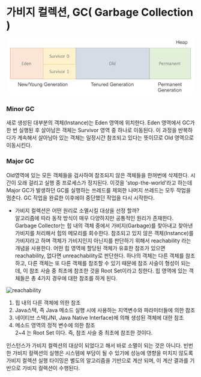 
# 가비지 컬렉션, GC( Garbage Collection )

![Heap Memory](../image/heapmemory.PNG)

### Minor GC  
  새로 생성된 대부분의 객체(Instance)는 Eden 영역에 위치한다. Eden 영역에서 GC가 한 번 실행된 후 살아남은 객체는 Survivor 영역 중 하나로 이동된다. 이 과정을 반복하다가 계속해서 살아남아 있는 객체는 일정시간 참조되고 있다는 뜻이므로 Old 영역으로 이동시킨다.
  
### Major GC  
  Old영역에 있는 모든 객체들을 검사하여 참조되지 않은 객체들을 한꺼번에 삭제한다. 시간이 오래 걸리고 실행 중 프로세스가 정지된다. 이것을 'stop-the-world'라고 하는데 Major GC가 발생하던 GC를 실행하는 쓰레드를 제외한 나머지 쓰레드는 모두 작업을 멈춘다. GC 작업을 완료한 이후에야 중단했던 작업을 다시 시작한다.
  
- 가비지 컬렉션은 어떤 원리로 소멸시킬 대상을 선정 할까?  
  알고리즘에 따라 동작 방식이 매우 다양하지만 공통적인 원리가 존재한다. Garbage Collector는 힙 내의 객체 중에서 가비지(Garbage)를 찾아내고 찾아낸 가비지를 처리해서 힙의 메모리를 회수한다. 참조되고 있지 않은 객체(Instance)를 가비지라고 하며 객체가 가비지인지 아닌지를 판단하기 위해서 reachability 라는 개념을 사용한다. 어떤 힙 영역에 할당된 객체가 유효한 참조가 있으면 reachability, 없다면 unreachability로 판단한다. 하나의 객체는 다른 객체를 참조하고, 다른 객체는 또 다른 객체를 참조할 수 있기 때문에 참조 사슬이 형성이 되는데, 이 참조 사슬 중 최초에 참조한 것을 Root Set이라고 칭한다. 힙 영역에 있는 객체들은 총 4가지 경우에 대한 참조를 하게 된다.
  
![reachability](../image/reachability.PNG)

1) 힙 내의 다른 객체에 의한 참조  
2) Java스택, 즉 Java 메소드 실행 시에 사용하는 지역변수와 파라미터들에 의한 참조  
3) 네이티브 스택(JNI, Java Native Interface)에 의해 생성된 객체에 대한 참조  
4) 메소드 영역의 정적 변수에 의한 참조  
  2~4 는 Root Set 이다. 즉, 참조 사슬 중 최초에 참조한 것이다.  
  
  인스턴스가 가비지 컬렉션의 대상이 되었다고 해서 바로 소멸이 되는 것은 아니다. 빈번한 가비지 컬렉션의 실행은 시스템에 부담이 될 수 있기에 성능에 영향을 미치지 않도록 가비지 컬렉션 실행 타이밍은 별도의 알고리즘을 기반으로 계산 되며, 이 계산 결과를 기반으로 가비지 컬렉션이 수행된다.

